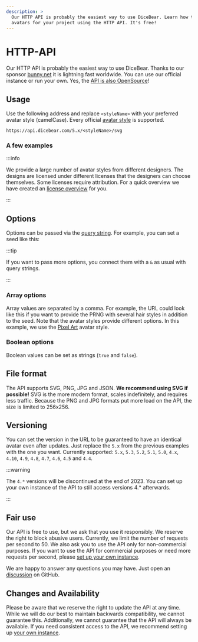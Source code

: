 ```yaml
---
description: >
  Our HTTP API is probably the easiest way to use DiceBear. Learn how to create
  avatars for your project using the HTTP API. It's free!
---
```


<script setup>
import BrowserPreview from '@theme/components/BrowserPreview.vue';
</script>

# HTTP-API

Our HTTP API is probably the easiest way to use DiceBear. Thanks to our sponsor
[bunny.net](https://bunny.net/) it is lightning fast worldwide. You can use our
official instance or run your own. Yes, the
[API is also OpenSource](https://github.com/dicebear/api)!

## Usage

Use the following address and replace `<styleName>` with your preferred avatar
style (camelCase). Every official [avatar style](/styles) is supported.

```
https://api.dicebear.com/5.x/<styleName>/svg
```

### A few examples

<BrowserPreview url="https://api.dicebear.com/5.x/pixel-art/svg" />
<BrowserPreview url="https://api.dicebear.com/5.x/lorelei/svg" />

:::info

We provide a large number of avatar styles from different designers. The designs
are licensed under different licenses that the designers can choose themselves.
Some licenses require attribution. For a quick overview we have created an
[license overview](/licenses) for you.

:::

## Options

Options can be passed via the
[query string](https://en.wikipedia.org/wiki/Query_string). For example, you can
set a seed like this:

<BrowserPreview url="https://api.dicebear.com/5.x/pixel-art/svg?seed=John" />
<BrowserPreview url="https://api.dicebear.com/5.x/pixel-art/svg?seed=Jane" />

:::tip

If you want to pass more options, you connect them with a `&` as usual with
query strings.

:::

### Array options

Array values are separated by a comma. For example, the URL could look like this
if you want to provide the PRNG with several hair styles in addition to the
seed. Note that the avatar styles provide different options. In this example, we
use the [Pixel Art](/styles/pixel-art) avatar style.

<BrowserPreview url="https://api.dicebear.com/5.x/pixel-art/svg?seed=John&hair=short01,short02,short03,short04,short05" />
<BrowserPreview url="https://api.dicebear.com/5.x/pixel-art/svg?seed=Jane&hair=long01,long02,long03,long04,long05" />

### Boolean options

Boolean values can be set as strings (`true` and `false`).

<BrowserPreview url="https://api.dicebear.com/5.x/lorelei/svg?flip=true" />
<BrowserPreview url="https://api.dicebear.com/5.x/lorelei/svg?flip=false" />

## File format

The API supports SVG, PNG, JPG and JSON. **We recommend using SVG if possible!**
SVG is the more modern format, scales indefinitely, and requires less traffic.
Because the PNG and JPG formats put more load on the API, the size is limited to
256x256.

<BrowserPreview url="https://api.dicebear.com/5.x/bottts/svg" />
<BrowserPreview url="https://api.dicebear.com/5.x/bottts/png" />
<BrowserPreview url="https://api.dicebear.com/5.x/bottts/jpg" />

## Versioning

You can set the version in the URL to be guaranteed to have an identical avatar
even after updates. Just replace the `5.x` from the previous examples with the
one you want. Currently supported: `5.x`, `5.3`, `5.2`, `5.1`, `5.0`, `4.x`,
`4.10`, `4.9`, `4.8`, `4.7`, `4.6`, `4.5` and `4.4`.

<BrowserPreview url="https://api.dicebear.com/5.0/bottts/svg" />
<BrowserPreview url="https://api.dicebear.com/4.10/bottts/svg" />
<BrowserPreview url="https://api.dicebear.com/4.4/bottts/svg" />

:::warning

The `4.*` versions will be discontinued at the end of 2023. You can set up your
own instance of the API to still access versions 4.\* afterwards.

:::

## Fair use

Our API is free to use, but we ask that you use it responsibly. We reserve the
right to block abusive users. Currently, we limit the number of requests per
second to 50. We also ask you to use the API only for non-commercial purposes.
If you want to use the API for commercial purposes or need more requests per
second, please [set up your own instance](/guides/host-the-http-api-yourself).

We are happy to answer any questions you may have. Just open an
[discussion](https://github.com/orgs/dicebear/discussions) on GitHub.

## Changes and Availability

Please be aware that we reserve the right to update the API at any time. While
we will do our best to maintain backwards compatibility, we cannot guarantee
this. Additionally, we cannot guarantee that the API will always be available.
If you need consistent access to the API, we recommend setting up
[your own instance](/guides/host-the-http-api-yourself).
